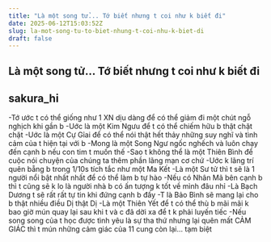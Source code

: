 ```yaml
---
title: "Là một song tử... Tớ biết nhưng t coi như k biết đi"
date: 2025-06-12T15:03:52Z
slug: la-mot-song-tu-to-biet-nhung-t-coi-nhu-k-biet-di
draft: false
---
```


## Là một song tử... Tớ biết nhưng t coi như k biết đi

## sakura_hi

-Tớ ước t có thể giống như 1 XN dịu dàng để có thể giảm đi một chút ngỗ nghịch khi gần b
-Uớc là một Kim Ngưu  để t có thể chiếm hữu b thật chặt chặt 
-Uớc là một Cự Gỉai để có thể nói thật hết thảy những suy nghĩ và tình cảm của t hiện tại với b
-Mong là một Song Ngư ngốc nghếch và luôn chạy đến cạnh b nếu con tim t muốn thế
-Sao t không thể là một Thiên Bình để cuộc nói chuyện của chúng ta thêm phần lãng mạn cơ chứ
-Uớc k lãng trí quên bẵng b trong 1/10s tích tắc như một Ma Kết
-Là một Sư tử thì t sẽ là 1 người nổi bật nhất nhất để có thể làm b tự hào
-Nếu có Nhân Mã bên cạnh b thì t cũng sẽ k lo là người nhà b có ấn tượng k tốt về mình đâu nhỉ
-Là Bạch Dương t sẽ rất rất tự tin khi đứng cạnh b đấy
-T là Bảo Bình sẽ mang lại cho b thật nhiều điều Dị thật Dị
-Là một Thiên Yết để t có thể thù b mãi mãi k bao giờ mún quay lại sau khi t và c đã dời xa để t k phải luyến tiếc
-Nếu song song của t học được tình yêu là sự tha thứ nhưng lại quên mất CẢM GIÁC thì
t mún những cảm giác của 11 cung còn lại...  tạm biệt